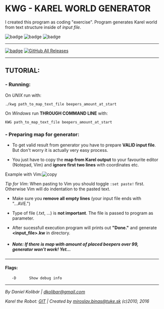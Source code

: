 # KWG - KAREL WORLD GENERATOR

I created this program as coding "exercise".
Program generates Karel world from text structure inside of *input file*.

![badge](https://img.shields.io/badge/-TUKE-red.svg)
![badge](https://img.shields.io/badge/tested_on:-UNIX-orange.svg)
![badge](https://img.shields.io/badge/tested_on:-Windows-blue.svg)

---

[![badge](https://img.shields.io/badge/-CLICK_HERE_TO_DOWNLOAD!-brightgreen.svg?logo=appveyor&longCache=true&style=for-the-badge)](https://github.com/DKolibar/KWG/releases)
[![GitHub All Releases](https://img.shields.io/github/downloads/DKolibar/KWG/total.svg?logo=appveyor&longCache=true&style=for-the-badge)](https://github.com/DKolibar/KWG/releases)

---

## TUTORIAL:

### - Running:

On *UNIX* run with:
```console
./kwg path_to_map_text_file beepers_amount_at_start
```

On *Windows* run **THROUGH COMMAND LINE** with:
```console
KWG path_to_map_text_file beepers_amount_at_start
```

### - Preparing map for generator:
 
 - To get valid result from generator you have to prepare **VALID input file**. But don't worry it is actually very easy process.
  
 - You just have to copy the **map from Karel output** to your favourite editor (Notepad, Vim) and **ignore first two lines** with coordinates etc.
 
 Example with Vim:![copy](https://i.imgur.com/pZuaLMc.png)
 
 *Tip for Vim*: When pasting to Vim you should toggle `:set paste!` first. Otherwise Vim will do indentation to the pasted text.

 - Make sure you **remove all empty lines** (your input file ends with "...AVE.")

 - Type of file (.txt, ...) is **not important**. The file is passed to program as parameter.

 - After sucessfull execution program will prints out **"Done."** and generate **<input_file>.kw** in directory.

 - ##### Note: If there is map with amount of placed beepers over 99, generator won't work! Yet...

---

#### Flags:
```console   
   -D      Show debug info
```

---

*By Daniel Kolibár | dkolibar@gmail.com*

*Karel the Robot: [GIT](https://git.kpi.fei.tuke.sk/kpi/karel-the-robot) | Created by miroslav.binas@tuke.sk (c)2010, 2016*
